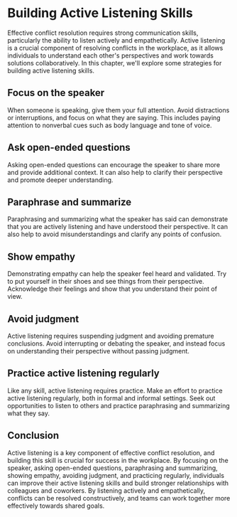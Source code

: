 Building Active Listening Skills
==================================================================================

Effective conflict resolution requires strong communication skills, particularly the ability to listen actively and empathetically. Active listening is a crucial component of resolving conflicts in the workplace, as it allows individuals to understand each other's perspectives and work towards solutions collaboratively. In this chapter, we'll explore some strategies for building active listening skills.

Focus on the speaker
--------------------

When someone is speaking, give them your full attention. Avoid distractions or interruptions, and focus on what they are saying. This includes paying attention to nonverbal cues such as body language and tone of voice.

Ask open-ended questions
------------------------

Asking open-ended questions can encourage the speaker to share more and provide additional context. It can also help to clarify their perspective and promote deeper understanding.

Paraphrase and summarize
------------------------

Paraphrasing and summarizing what the speaker has said can demonstrate that you are actively listening and have understood their perspective. It can also help to avoid misunderstandings and clarify any points of confusion.

Show empathy
------------

Demonstrating empathy can help the speaker feel heard and validated. Try to put yourself in their shoes and see things from their perspective. Acknowledge their feelings and show that you understand their point of view.

Avoid judgment
--------------

Active listening requires suspending judgment and avoiding premature conclusions. Avoid interrupting or debating the speaker, and instead focus on understanding their perspective without passing judgment.

Practice active listening regularly
-----------------------------------

Like any skill, active listening requires practice. Make an effort to practice active listening regularly, both in formal and informal settings. Seek out opportunities to listen to others and practice paraphrasing and summarizing what they say.

Conclusion
----------

Active listening is a key component of effective conflict resolution, and building this skill is crucial for success in the workplace. By focusing on the speaker, asking open-ended questions, paraphrasing and summarizing, showing empathy, avoiding judgment, and practicing regularly, individuals can improve their active listening skills and build stronger relationships with colleagues and coworkers. By listening actively and empathetically, conflicts can be resolved constructively, and teams can work together more effectively towards shared goals.
